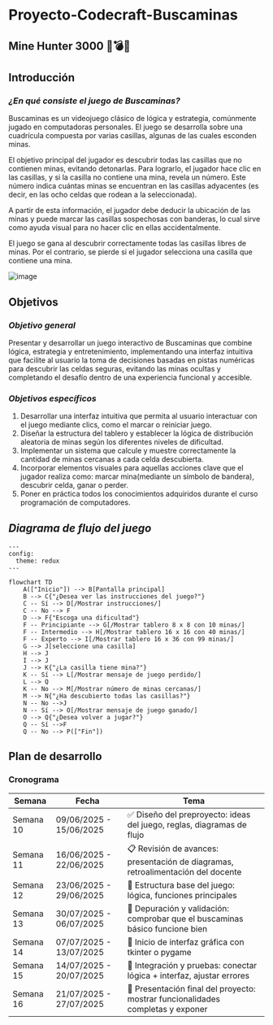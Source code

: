 # Proyecto-Codecraft-Buscaminas

## Mine Hunter 3000 🥊💣💥

## Introducción
### *¿En qué consiste el juego de Buscaminas?*

Buscaminas es un videojuego clásico de lógica y estrategia, comúnmente jugado en computadoras personales. El juego se desarrolla sobre una cuadrícula compuesta por varias casillas, algunas de las cuales esconden minas. 

El objetivo principal del jugador es descubrir todas las casillas que no contienen minas, evitando detonarlas. Para lograrlo, el jugador hace clic en las casillas, y si la casilla no contiene una mina, revela un número. Este número indica cuántas minas se encuentran en las casillas adyacentes (es decir, en las ocho celdas que rodean a la seleccionada). 

A partir de esta información, el jugador debe deducir la ubicación de las minas y puede marcar las casillas sospechosas con banderas, lo cual sirve como ayuda visual para no hacer clic en ellas accidentalmente. 

El juego se gana al descubrir correctamente todas las casillas libres de minas. Por el contrario, se pierde si el jugador selecciona una casilla que contiene una mina.

![image](https://github.com/user-attachments/assets/c497a985-9978-4cd7-80ae-2d9d8d919251)

## Objetivos
### *Objetivo general*

Presentar y desarrollar un juego interactivo de Buscaminas que combine lógica, estrategia y entretenimiento, implementando una interfaz intuitiva que facilite al usuario la toma de decisiones basadas en pistas numéricas para descubrir las celdas seguras, evitando las minas ocultas y completando el desafío dentro de una experiencia funcional y accesible.

### *Objetivos específicos*

1. Desarrollar una interfaz intuitiva que permita al usuario interactuar con el juego mediante clics, como el marcar o reiniciar juego.
2. Diseñar la estructura del tablero y establecer la lógica de distribución aleatoria de minas según los diferentes niveles de dificultad.
3. Implementar un sistema que calcule y muestre correctamente la cantidad de minas cercanas a cada celda descubierta.
4. Incorporar elementos visuales para aquellas acciones clave que el jugador realiza como: marcar mina(mediante un símbolo de bandera), descubrir celda, ganar o perder.
5. Poner en práctica todos los conocimientos adquiridos durante el curso programación de computadores.

## *Diagrama de flujo del juego*

``` mermaid
---
config:
  theme: redux
---

flowchart TD
    A(["Inicio"]) --> B[Pantalla principal]
    B --> C{"¿Desea ver las instrucciones del juego?"}
    C -- Sí --> D[/Mostrar instrucciones/]
    C -- No --> F
    D --> F{"Escoga una dificultad"}
    F -- Principiante --> G[/Mostrar tablero 8 x 8 con 10 minas/]
    F -- Intermedio --> H[/Mostrar tablero 16 x 16 con 40 minas/]
    F -- Experto --> I[/Mostrar tablero 16 x 36 con 99 minas/]
    G --> J[seleccione una casilla]
    H --> J
    I --> J
    J --> K{"¿La casilla tiene mina?"}
    K -- Sí --> L[/Mostrar mensaje de juego perdido/]
    L --> Q
    K -- No --> M[/Mostrar número de minas cercanas/]
    M --> N{"¿Ha descubierto todas las casillas?"}
    N -- No -->J
    N -- Sí --> O[/Mostrar mensaje de juego ganado/]
    O --> Q{"¿Desea volver a jugar?"}
    Q -- Sí -->F
    Q -- No --> P(["Fin"])
```
## Plan de desarrollo
### Cronograma

|  Semana  |          Fecha          | Tema                                                                                |
|----------|-------------------------|-------------------------------------------------------------------------------------|
| Semana 10| 09/06/2025 - 15/06/2025 | ✅ Diseño del preproyecto: ideas del juego, reglas, diagramas de flujo              |
| Semana 11| 16/06/2025 - 22/06/2025 | 📋 Revisión de avances: presentación de diagramas, retroalimentación del docente    |
| Semana 12| 23/06/2025 - 29/06/2025 | 🧠 Estructura base del juego: lógica, funciones principales                         |
| Semana 13| 30/07/2025 - 06/07/2025 | 🐞 Depuración y validación: comprobar que el buscaminas básico funcione bien        |
| Semana 14| 07/07/2025 - 13/07/2025 | 🎨 Inicio de interfaz gráfica con tkinter o pygame                                  |
| Semana 15| 14/07/2025 - 20/07/2025 | 🧪 Integración y pruebas: conectar lógica + interfaz, ajustar errores               |
| Semana 16| 21/07/2025 - 27/07/2025 | 	🧾 Presentación final del proyecto: mostrar funcionalidades completas y exponer    | 

